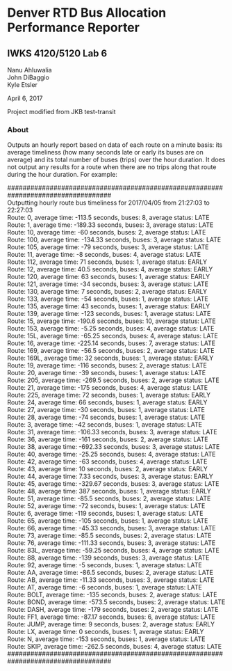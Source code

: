 # Denver RTD Bus Allocation Performance Reporter

## IWKS 4120/5120 Lab 6

Nanu Ahluwalia  
John DiBaggio  
Kyle Etsler  

April 6, 2017  
 
Project modified from JKB test-transit  

### About

Outputs an hourly report based on data of each  route on a minute basis: its average timeliness (how many seconds late or early its buses are on average) and its total number of buses (trips) over the hour duration. It does not output any results for a  route when there are no trips along that  route during the hour duration. For example:  

###################################################################################  
Outputting hourly  route bus timeliness for 2017/04/05 from 21:27:03 to 22:27:03  
Route: 0, average time: -113.5 seconds, buses: 8, average status: LATE  
Route: 1, average time: -189.33 seconds, buses: 3, average status: LATE  
Route: 10, average time: -60 seconds, buses: 2, average status: LATE  
Route: 100, average time: -134.33 seconds, buses: 3, average status: LATE  
Route: 105, average time: -79 seconds, buses: 3, average status: LATE  
Route: 11, average time: -8 seconds, buses: 4, average status: LATE  
Route: 112, average time: 71 seconds, buses: 1, average status: EARLY  
Route: 12, average time: 40.5 seconds, buses: 4, average status: EARLY  
Route: 120, average time: 63 seconds, buses: 1, average status: EARLY  
Route: 121, average time: -34 seconds, buses: 3, average status: LATE  
Route: 130, average time: 7 seconds, buses: 2, average status: EARLY  
Route: 133, average time: -54 seconds, buses: 1, average status: LATE  
Route: 135, average time: 43 seconds, buses: 1, average status: EARLY  
Route: 139, average time: -123 seconds, buses: 1, average status: LATE  
Route: 15, average time: -190.6 seconds, buses: 10, average status: LATE  
Route: 153, average time: -5.25 seconds, buses: 4, average status: LATE  
Route: 15L, average time: -65.25 seconds, buses: 4, average status: LATE  
Route: 16, average time: -225.14 seconds, buses: 7, average status: LATE  
Route: 169, average time: -56.5 seconds, buses: 2, average status: LATE  
Route: 169L, average time: 32 seconds, buses: 1, average status: EARLY  
Route: 19, average time: -116 seconds, buses: 2, average status: LATE  
Route: 20, average time: -39 seconds, buses: 1, average status: LATE  
Route: 205, average time: -269.5 seconds, buses: 2, average status: LATE  
Route: 21, average time: -175 seconds, buses: 4, average status: LATE  
Route: 225, average time: 72 seconds, buses: 1, average status: EARLY  
Route: 24, average time: 66 seconds, buses: 1, average status: EARLY  
Route: 27, average time: -30 seconds, buses: 1, average status: LATE  
Route: 28, average time: -74 seconds, buses: 1, average status: LATE  
Route: 3, average time: -42 seconds, buses: 1, average status: LATE  
Route: 31, average time: -106.33 seconds, buses: 3, average status: LATE  
Route: 36, average time: -161 seconds, buses: 2, average status: LATE  
Route: 38, average time: -692.33 seconds, buses: 3, average status: LATE  
Route: 40, average time: -25.25 seconds, buses: 4, average status: LATE  
Route: 42, average time: -63 seconds, buses: 4, average status: LATE  
Route: 43, average time: 10 seconds, buses: 2, average status: EARLY  
Route: 44, average time: 7.33 seconds, buses: 3, average status: EARLY  
Route: 45, average time: -329.67 seconds, buses: 3, average status: LATE  
Route: 48, average time: 387 seconds, buses: 1, average status: EARLY  
Route: 51, average time: -85.5 seconds, buses: 2, average status: LATE  
Route: 52, average time: -72 seconds, buses: 1, average status: LATE  
Route: 6, average time: -119 seconds, buses: 1, average status: LATE  
Route: 65, average time: -105 seconds, buses: 1, average status: LATE  
Route: 66, average time: -45.33 seconds, buses: 3, average status: LATE  
Route: 73, average time: -85.5 seconds, buses: 2, average status: LATE  
Route: 76, average time: -111.33 seconds, buses: 3, average status: LATE  
Route: 83L, average time: -59.25 seconds, buses: 4, average status: LATE  
Route: 88, average time: -139 seconds, buses: 3, average status: LATE  
Route: 92, average time: -5 seconds, buses: 1, average status: LATE  
Route: AA, average time: -86.5 seconds, buses: 2, average status: LATE  
Route: AB, average time: -11.33 seconds, buses: 3, average status: LATE  
Route: AT, average time: -6 seconds, buses: 1, average status: LATE  
Route: BOLT, average time: -135 seconds, buses: 2, average status: LATE  
Route: BOND, average time: -573.5 seconds, buses: 2, average status: LATE  
Route: DASH, average time: -179 seconds, buses: 2, average status: LATE  
Route: FF1, average time: -87.17 seconds, buses: 6, average status: LATE  
Route: JUMP, average time: 9 seconds, buses: 2, average status: EARLY  
Route: LX, average time: 0 seconds, buses: 1, average status: EARLY  
Route: N, average time: -153 seconds, buses: 1, average status: LATE  
Route: SKIP, average time: -262.5 seconds, buses: 4, average status: LATE  
###################################################################################  
